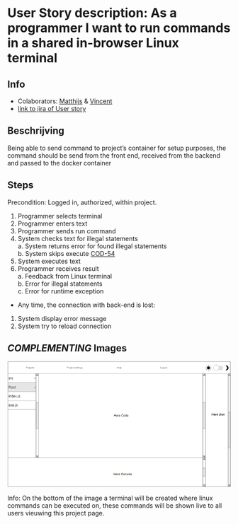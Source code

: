 # User Story description: As a programmer I want to run commands in a shared in-browser Linux terminal


## Info
* Colaborators: [Matthijs](https://github.com/webbasedcode/documentation/blob/main/doc/members/Matthijs.md) & [Vincent](https://github.com/webbasedcode/documentation/blob/main/doc/members/Vincent.md) 
* [link to jira of User story](https://codelaborative.atlassian.net/browse/COD-43)


## Beschrijving 
Being able to send command to project’s container for setup purposes, the command should be send from the front end, received from the backend and passed to the docker container


## Steps
Precondition: Logged in, authorized, within project.
1. Programmer selects terminal
2. Programmer enters text
3. Programmer sends run command
4. System checks text for illegal statements
    <br> a. System returns error for found illegal statements
    <br> b. System skips execute [COD-54](https://codelaborative.atlassian.net/browse/COD-54)
5. System executes text
6. Programmer receives result
    <br> a. Feedback from Linux terminal
    <br> b. Error for illegal statements
    <br> c. Error for runtime exception <br>
* Any time, the connection with back-end is lost:
1. System display error message
2. System try to reload connection


## *COMPLEMENTING* Images
![link to wireframe of projectpage](https://github.com/webbasedcode/documentation/blob/main/doc/wireframes/projectpage.png)

Info: On the bottom of the image a terminal will be created where linux commands can be executed on, these commands will be shown live to all users vieuwing this project page.
